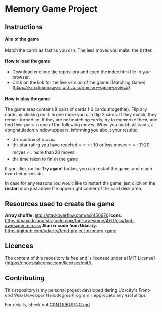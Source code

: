 # Memory Game Project

## Instructions

#### Aim of the game
Match the cards as fast as you can: The less moves you make, the better.

#### How to load the game
- Download or clone the repository and open the index.html file in your browser.
- Click on the link for the live version of the game: [Matching Game] (https://krisztinamagyari.github.io/memory-game-project/)

#### How to play the game

The game area contains 8 pairs of cards (16 cards altogether). Flip any cards by clicking on it. In one move you can flip 2 cards. If they match, they remain turned up.
If they are not matching cards, try to memorize them, and find their pairs in one of the following moves.
When you match all cards, a congratulation window appears, informing you about your results:
- the number of moves
- the star rating you have reached
  :star: :star: :star: : 10 or less moves
  :star: :star: : 11-20 moves
  :star: : more than 20 moves
- the time taken to finish the game

If you click on the **Try again!** button, you can restart the game, and reach even better results.

In case for any reasons you would like to restart the game, just click on the **restart** icon just above the upper-right corner of the card deck area.

## Resources used to create the game

**Array shuffle**: http://stackoverflow.com/a/2450976
**Icons**: https://maxcdn.bootstrapcdn.com/font-awesome/4.6.1/css/font-awesome.min.css
**Starter code from Udacity**: https://github.com/udacity/fend-project-memory-game

## Licences

The content of this repository is free and is licensed under a [MIT License] (https://choosealicense.com/licenses/mit/).

## Contributing

This repository is my personal project developed during Udacity's Front-end Web Developer Nanodegree Program. I appreciate any useful tips.

For details, check out [CONTRIBUTING.md](CONTRIBUTING.md).

